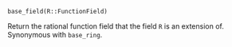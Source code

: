 ```
base_field(R::FunctionField)
```

Return the rational function field that the field `R` is an extension of. Synonymous with `base_ring`.
